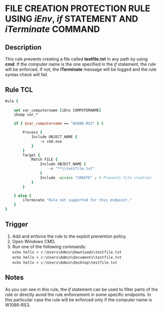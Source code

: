 # FILE CREATION PROTECTION RULE USING *iEnv*, *if* STATEMENT AND *iTerminate* COMMAND

## Description
This rule prevents creating a file called **testfile.txt** in any path by using **cmd**. If the computer name is the one specified in the *if* statement, the rule will be enforced. If not, the **iTerminate** message will be logged and the rule syntax check will fail.

## Rule TCL
```tcl
Rule {
    
    set var_computername [iEnv COMPUTERNAME]
    iDump var_*

    if { $var_computername == "W1086-RS3" } {

        Process {
            Include OBJECT_NAME {
                -v cmd.exe
            }
        }
        Target {
            Match FILE {
                Include OBJECT_NAME {
                    -v "**\\testfile.txt"
                }
                Include -access "CREATE" ; # Prevents file creation
            }
        }

    } else {
        iTerminate "Rule not supported for this endpoint."
    }
}
```

## Trigger
1. Add and enforce the rule to the exploit prevention policy.
2. Open Windows CMD.
3. Run one of the following commands:<br>
`echo hello > c:\Users\Admin\Downloads\testfile.txt`<br>
`echo hello > c:\Users\Admin\Documents\testfile.txt`<br>
`echo hello > c:\Users\Admin\Desktop\testfile.txt`

## Notes
As you can see in this rule, the *if* statement can be used to filter parts of the rule or directly avoid the rule enforcement in some specific endpoints. In this particular case the rule will be enforced only if the computer name is W1086-RS3.